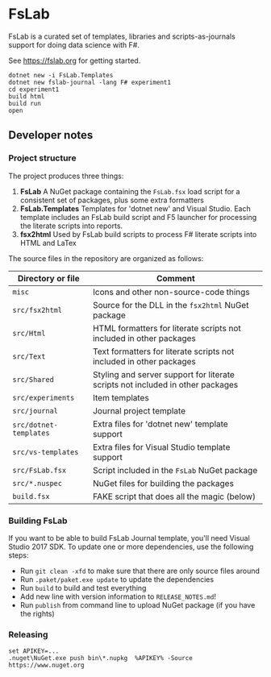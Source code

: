 FsLab
=====

FsLab is a curated set of templates, libraries and scripts-as-journals support for doing
data science with F#.

See https://fslab.org for getting started. 

    dotnet new -i FsLab.Templates
    dotnet new fslab-journal -lang F# experiment1
    cd experiment1
    build html
    build run
    open 

Developer notes
---------------

### Project structure

The project produces three things:

 1. **FsLab** A NuGet package containing the `FsLab.fsx` load script for a consistent set of packages, plus some extra formatters
 2. **FsLab.Templates** Templates for 'dotnet new' and Visual Studio. Each template includes an FsLab build script and F5 launcher for processing the literate scripts into reports.
 3. **fsx2html** Used by FsLab build scripts to process F# literate scripts into HTML and LaTex

The source files in the repository are organized as follows:

| Directory or file  | Comment
|--------------------|---------------
| `misc`             | Icons and other non-source-code things
| `src/fsx2html` | Source for the DLL in the `fsx2html` NuGet package
| `src/Html`         | HTML formatters for literate scripts not included in other packages
| `src/Text`         | Text formatters for literate scripts not included in other packages
| `src/Shared`       | Styling and server support for literate scripts not included in other packages
| `src/experiments`  | Item templates
| `src/journal`      | Journal project template
| `src/dotnet-templates` | Extra files for 'dotnet new' template support
| `src/vs-templates` | Extra files for Visual Studio template support
| `src/FsLab.fsx`    | Script included in the `FsLab` NuGet package
| `src/*.nuspec`     | NuGet files for building the packages
| `build.fsx`        | FAKE script that does all the magic (below)

### Building FsLab

If you want to be able to build FsLab Journal template, you'll need Visual Studio 2017 SDK.
To update one or more dependencies, use the following steps:

* Run `git clean -xfd` to make sure that there are only source files around
* Run `.paket/paket.exe update` to update the dependencies
* Run `build` to build and test everything
* Add new line with version information to `RELEASE_NOTES.md`!
* Run `publish` from command line to upload NuGet package (if you have the rights)

### Releasing

    set APIKEY=...
    .nuget\NuGet.exe push bin\*.nupkg  %APIKEY% -Source https://www.nuget.org
